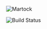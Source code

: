 ![Martock](http://i.imgur.com/4wGwPr5.png)

![Build Status](https://travis-ci.org/Martindev/martock.svg?branch=master)
